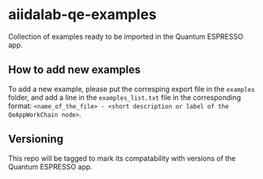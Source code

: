 # aiidalab-qe-examples
Collection of examples ready to be imported in the Quantum ESPRESSO app.

## How to add new examples
To add a new example, please put the corresping export file in the `examples` folder, and add a line in the `examples_list.txt` file in the corresponding format: `<name_of_the_file> - <short description or label of the QeAppWorkChain node>`.  

## Versioning
This repo will be tagged to mark its compatability with versions of the Quantum ESPRESSO app.
